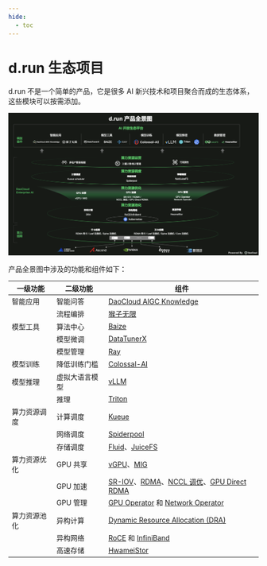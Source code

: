 ```yaml
---
hide:
  - toc
---
```


# d.run 生态项目

d.run 不是一个简单的产品，它是很多 AI 新兴技术和项目聚合而成的生态体系，这些模块可以按需添加。

![product landscape](./images/architecture.png)

产品全景图中涉及的功能和组件如下：

| 一级功能 | 二级功能 | 组件 |
|-------- |------- |----- |
| 智能应用 | 智能问答 | [DaoCloud AIGC Knowledge](../dak/index.md) |
| | 流程编排 | [猴子无限](./moneky.md) |
| 模型工具 | 算法中心 | [Baize](../baize/index.md) |
| | 模型微调 | [DataTunerX](../dtx/index.md) |
| | 模型管理 | [Ray](./ray.md) |
| 模型训练 | 降低训练门槛 | [Colossal-AI](./colossal-ai.md) |
| 模型推理 | 虚拟大语言模型 | [vLLM](./vllm.md) |
| | 推理 | [Triton](./triton.md) |
| 算力资源调度 | 计算调度 | [Kueue](./kueue.md) |
| | 网络调度 | [Spiderpool](./spiderpool.md) |
| | 存储调度 | [Fluid](./fluid.md)、[JuiceFS](./juicefs.md) |
| 算力资源优化 | GPU 共享 | [vGPU](./vgpu.md)、[MIG](./mig.md) |
| | GPU 加速 | [SR-IOV](./sriov.md)、[RDMA](./rdma.md)、[NCCL 调优](./nccl.md)、[GPU Direct RDMA](./gpu-rdma.md) |
| | GPU 管理 | [GPU Operator](./gpu-operator.md) 和 [Network Operator](./net-operator.md) |
| 算力资源池化 | 异构计算 | [Dynamic Resource Allocation (DRA)](./dra.md) |
| | 异构网络 | [RoCE](./roce.md) 和 [InfiniBand](./infiniband.md) |
| | 高速存储 | [HwameiStor](./hwameistor.md) |
